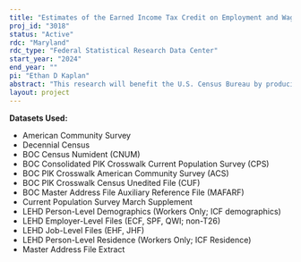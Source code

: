 ```yaml
---
title: "Estimates of the Earned Income Tax Credit on Employment and Wages"
proj_id: "3018"
status: "Active"
rdc: "Maryland"
rdc_type: "Federal Statistical Research Data Center"
start_year: "2024"
end_year: ""
pi: "Ethan D Kaplan"
abstract: "This research will benefit the U.S. Census Bureau by producing population estimates examining the impact of Earned Income Tax Credit (EITC) generosity on employment and wages. Utilizing merged Longitudinal Employer-Household Dynamics (LEHD) data with other internal Census Bureau demographic datasets, the researchers will both reassess the existing literature on employment effects and provide credible estimates of the effect of this refundable tax credit on hourly wages. Two main identification difficulties exist for estimating the effects of the EITC - controlling for the effects of the economic environment and controlling for unobservable heterogeneity across individuals. The researchers will attempt to solve the first of these problems by utilizing local geographic variation in state EITC supplements across state borders after 2000. Using local geographic variation will allow the research to sidestep ongoing debates about the potential confounding effects of welfare reform and the booming economy during the major EITC reforms of the 1990s. In addition, the researchers will simultaneously match individuals with similar demographics and work histories to attempt to better control for individual heterogeneity as the LEHD contains individual-level variables which are not observable in other datasets. The ability to simultaneously control for the local economy (using local geographical variation in treatment) and simultaneously control for individual selection (by matching on wage and employment histories plus demographics) is feasible only with the LEHD data and will be best achieved by linking those data to the American Community Survey (ACS), Decennial Census, and/or Current Population Survey - Annual Social and Economic Supplement (CPS ASEC). In addition to the LEHD data, the researchers also request access to these latter three datasets, associated Protected Identification Key (PIK) crosswalks with which to link between these datasets, and Numerical Identification (Numident) file data with which to identify deaths (pertinent events in the LEHD data that are not otherwise observable). The Master Address File-Auxiliary Reference File (MAF-ARF) and MAF Extract File (MAFX) are requested to provide more detailed information about housing units. With these merged data, the researchers will be able to obtain robust estimates of the aggregate effects of the EITC on labor market outcomes."
layout: project
---
```


**Datasets Used:**

  - American Community Survey 
  - Decennial Census 
  - BOC Census Numident (CNUM) 
  - BOC Consolidated PIK Crosswalk Current Population Survey (CPS) 
  - BOC PIK Crosswalk American Community Survey (ACS) 
  - BOC PIK Crosswalk Census Unedited File (CUF) 
  - BOC Master Address File Auxiliary Reference File (MAFARF) 
  - Current Population Survey March Supplement 
  - LEHD Person-Level Demographics (Workers Only; ICF demographics) 
  - LEHD Employer-Level Files (ECF, SPF, QWI; non-T26) 
  - LEHD Job-Level Files (EHF, JHF) 
  - LEHD Person-Level Residence (Workers Only; ICF Residence) 
  - Master Address File Extract 


